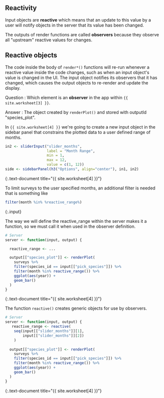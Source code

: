 ---
---

## Reactivity

Input objects are **reactive** which means that an update to this value by a user will notify objects in the server that its value has been changed.

The outputs of render functions are called **observers** because they observe all "upstream" reactive values for changes.

<!--split-->

## Reactive objects

The code inside the body of `render*()` functions will re-run whenever a reactive value inside the code changes, such as when an input object's value is changed in the UI.
The input object notifies its observers that it has changed, which causes the output objects to re-render and update the display. 

Question
: Which element is an **observer** in the app within `{{ site.worksheet[3] }}`.

Answer
: The object created by `renderPlot()` and stored with outputId "species_plot".

<!--split-->

In `{{ site.worksheet[4] }}` we're going to create a new input object in the sidebar panel that constrains the plotted data to a user defined range of months.


~~~r
in2 <- sliderInput("slider_months",
                   label = "Month Range",
                   min = 1,
                   max = 12,
                   value = c(1, 12))
side <- sidebarPanel(h3("Options", align="center"), in1, in2)									    
~~~
{:.text-document title="{{ site.worksheet[4] }}"}

<!--split-->

To limit surveys to the user specified months, an additional filter is needed that is something like


~~~r
filter(month %in% %reactive_range%)
~~~
{:.input}

<!--split-->

The way we will define the reactive_range within the server makes it a function, so we must call it when used in the observer definition.


~~~r
# Server
server <- function(input, output) {

  reactive_range <- ...

  output[["species_plot"]] <- renderPlot(
    surveys %>%
    filter(species_id == input[["pick_species"]]) %>%
    filter(month %in% reactive_range()) %>%
    ggplot(aes(year)) +
    geom_bar()
  )
}
~~~
{:.text-document title="{{ site.worksheet[4] }}"}

<!--split-->

The function `reactive()` creates generic objects for use by observers.


~~~r
# Server
server <- function(input, output) {
   reactive_range <- reactive(
    seq(input[["slider_months"]][1],
        input[["slider_months"]][2])
    )
    
  output[["species_plot"]] <- renderPlot(
    surveys %>%
    filter(species_id == input[["pick_species"]]) %>%
    filter(month %in% reactive_range()) %>%
    ggplot(aes(year)) +
    geom_bar()
  )
}
~~~
{:.text-document title="{{ site.worksheet[4] }}"}
